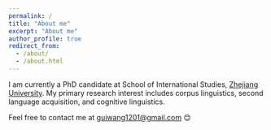 ```yaml
---
permalink: /
title: "About me"
excerpt: "About me"
author_profile: true
redirect_from: 
  - /about/
  - /about.html
---
```


I am currently a PhD candidate at School of International Studies, [Zhejiang University]( https://en.wikipedia.org/wiki/Zhejiang_University). My primary research interest includes corpus linguistics, second language acquisition, and cognitive linguistics. 

Feel free to contact me at guiwang1201@gmail.com 😊

